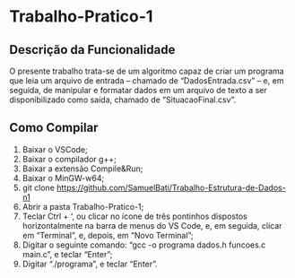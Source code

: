 # Trabalho-Pratico-1

## Descrição da Funcionalidade
O presente trabalho trata-se de um algoritmo capaz de criar um programa que leia um arquivo de entrada – chamado de “DadosEntrada.csv” – e, em seguida, de manipular e formatar dados em um arquivo de texto a ser disponibilizado como saída, chamado de “SituacaoFinal.csv”.

## Como Compilar
1. Baixar o VSCode;
2. Baixar o compilador g++;
3. Baixar a extensão Compile&Run;
4. Baixar o MinGW-w64;
5. git clone https://github.com/SamuelBati/Trabalho-Estrutura-de-Dados-n1  
6. Abrir a pasta Trabalho-Pratico-1;
7. Teclar Ctrl + ‘, ou clicar no ícone de três pontinhos dispostos horizontalmente na barra de menus do VS Code, e, em seguida, clicar em “Terminal”, e, depois, em “Novo Terminal”;
8. Digitar o seguinte comando: “gcc -o programa dados.h funcoes.c main.c”, e teclar “Enter”;
9. Digitar “./programa”, e teclar “Enter”.
